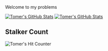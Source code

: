 Welcome to my problems 

[![Tomer's GitHub Stats](https://github-readme-stats-git-masterrstaa-rickstaa.vercel.app/api?username=tomerh2001&theme=dark)](https://github.com/tomerh2001/github-readme-stats)
[![Tomer's GitHub Stats](https://github-readme-stats.vercel.app/api/top-langs/?username=tomerh2001&theme=dark)](https://github.com/tomerh2001/github-readme-stats)

## Stalker Count
![Tomer's Hit Counter](https://hits.seeyoufarm.com/api/count/incr/badge.svg?url=https%3A%2F%2Fgithub.com%2Ftomerh20011212%2Fhit-counter)
